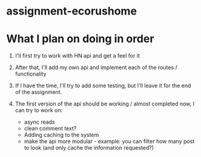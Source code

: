 # assignment-ecorushome




# What I plan on doing in order

1. I'll first try to work with HN api and get a feel for it
2. After that, I'll add my own api and implement each of the routes / functionality
3. If I have the time, I'll try to add some testing, but I'll leave it for the end of the assignment.

4. The first version of the api should be working / almost completed now, I can try to work on:
    - async reads
    - clean comment text?
    - Adding caching to the system
    - make the api more modular - example: you can filter how many post to look (and only cache the information requested?)